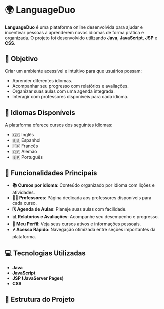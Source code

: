 # 🌍 LanguageDuo

**LanguageDuo** é uma plataforma online desenvolvida para ajudar e incentivar pessoas a aprenderem novos idiomas de forma prática e organizada. O projeto foi desenvolvido utilizando **Java**, **JavaScript**, **JSP** e **CSS**.

## 🎯 Objetivo

Criar um ambiente acessível e intuitivo para que usuários possam:
- Aprender diferentes idiomas.
- Acompanhar seu progresso com relatórios e avaliações.
- Organizar suas aulas com uma agenda integrada.
- Interagir com professores disponíveis para cada idioma.

## 🧠 Idiomas Disponíveis

A plataforma oferece cursos dos seguintes idiomas:
- 🇬🇧 Inglês  
- 🇪🇸 Espanhol  
- 🇫🇷 Francês  
- 🇩🇪 Alemão  
- 🇧🇷 Português  

## 🔑 Funcionalidades Principais

- **📚 Cursos por idioma**: Conteúdo organizado por idioma com lições e atividades.
- **👩‍🏫 Professores**: Página dedicada aos professores disponíveis para cada curso.
- **🗓️ Agenda de Aulas**: Planeje suas aulas com facilidade.
- **📊 Relatórios e Avaliações**: Acompanhe seu desempenho e progresso.
- **🙋 Meu Perfil**: Veja seus cursos ativos e informações pessoais.
- **⚡ Acesso Rápido**: Navegação otimizada entre seções importantes da plataforma.

## 💻 Tecnologias Utilizadas

- **Java**
- **JavaScript**
- **JSP (JavaServer Pages)**
- **CSS**

## 📁 Estrutura do Projeto

